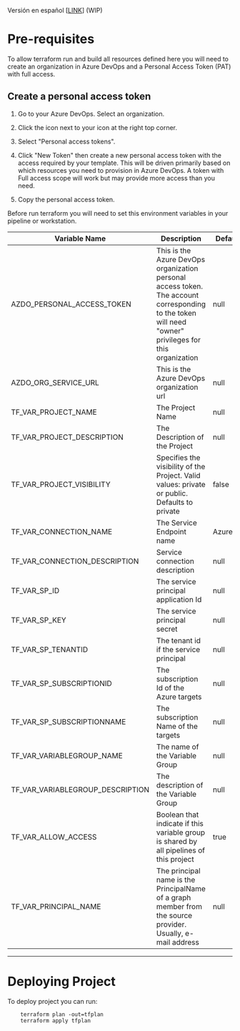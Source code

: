 
Versión en español [[LINK]()] (WIP)

  

# Pre-requisites

To allow terraform run and build all resources defined here you will need to create an organization in Azure DevOps and a Personal Access Token (PAT) with full access.

## Create a personal access token
1. Go to your Azure DevOps. Select an organization.

2. Click the icon next to your icon at the right top corner.

3. Select "Personal access tokens".

4. Click "New Token" then create a new personal access token with the access required by your template. This will be driven primarily based on which resources you need to provision in Azure DevOps. A token with Full access scope will work but may provide more access than you need.

5. Copy the personal access token.

  

Before run terraform you will need to set this environment variables in your pipeline or workstation.

| Variable Name | Description | Default | Type |
|--|--|--|--|
| AZDO_PERSONAL_ACCESS_TOKEN | This is the Azure DevOps organization personal access token. The account corresponding to the token will need "owner" privileges for this organization | null | String |
| AZDO_ORG_SERVICE_URL | This is the Azure DevOps organization url | null | String |
| TF_VAR_PROJECT_NAME | The Project Name | null | String |
| TF_VAR_PROJECT_DESCRIPTION | The Description of the Project | null | String |
| TF_VAR_PROJECT_VISIBILITY |  Specifies the visibility of the Project. Valid values: private or public. Defaults to private | false | Bool |
| TF_VAR_CONNECTION_NAME | The Service Endpoint name | AzureRM | String |
| TF_VAR_CONNECTION_DESCRIPTION | Service connection description | null | String
| TF_VAR_SP_ID | The service principal application Id | null | String |
| TF_VAR_SP_KEY | The service principal secret | null | String |
| TF_VAR_SP_TENANTID | The tenant id if the service principal | null | String |
| TF_VAR_SP_SUBSCRIPTIONID | The subscription Id of the Azure targets | null | String |
| TF_VAR_SP_SUBSCRIPTIONNAME | The subscription Name of the targets | null | String
| TF_VAR_VARIABLEGROUP_NAME | The name of the Variable Group | null | String |
| TF_VAR_VARIABLEGROUP_DESCRIPTION | The description of the Variable Group | null | String |
| TF_VAR_ALLOW_ACCESS | Boolean that indicate if this variable group is shared by all pipelines of this project | true | Bool |
| TF_VAR_PRINCIPAL_NAME | The principal name is the PrincipalName of a graph member from the source provider. Usually, e-mail address | null | List(string)
---
# Deploying Project
To deploy project you can run:
```
    terraform plan -out=tfplan
    terraform apply tfplan
```
